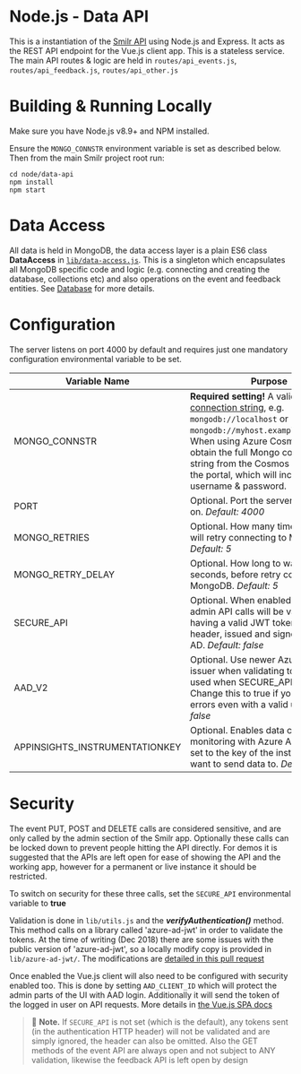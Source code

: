 # Node.js - Data API
This is a instantiation of the [Smilr API](../docs/api-model) using Node.js and Express. It acts as the REST API endpoint for the Vue.js client app. This is a stateless service. The main API routes & logic are held in `routes/api_events.js`, `routes/api_feedback.js`, `routes/api_other.js`


# Building & Running Locally
Make sure you have Node.js v8.9+ and NPM installed.

Ensure the `MONGO_CONNSTR` environment variable is set as described below.  
Then from the main Smilr project root run:
```
cd node/data-api
npm install
npm start
```


# Data Access
All data is held in MongoDB, the data access layer is a plain ES6 class **DataAccess** in [`lib/data-access.js`](lib/data-access.js). This is a singleton which encapsulates all MongoDB specific code and logic (e.g. connecting and creating the database, collections etc) and also operations on the event and feedback entities. See [Database](../../docs/database.md) for more details.


# Configuration
The server listens on port 4000 by default and requires just one mandatory configuration environmental variable to be set.

|Variable Name|Purpose|
|-------------|-------|
|MONGO_CONNSTR|**Required setting!** A valid [MongoDB connection string](https://docs.mongodb.com/v3.4/reference/connection-string/), e.g. `mongodb://localhost` or `mongodb://myhost.example.net:27017`. When using Azure Cosmos DB, obtain the full Mongo connection string from the Cosmos instance in the portal, which will include the username & password.
|PORT|Optional. Port the server will listen on. *Default: 4000*|
|MONGO_RETRIES|Optional. How many times the server will retry connecting to MongoDB. *Default: 5*|
|MONGO_RETRY_DELAY|Optional. How long to wait in seconds, before retry connecting to MongoDB. *Default: 5*|
|SECURE_API|Optional. When enabled, certain admin API calls will be validated as having a valid JWT token in the header, issued and signed by Azure AD. *Default: false*|
|AAD_V2|Optional. Use newer Azure AD v2 issuer when validating tokens. Only used when SECURE_API is enabled. Change this to true if you get 401 errors even with a valid user. *Default: false*|
|APPINSIGHTS_INSTRUMENTATIONKEY|Optional. Enables data collection and monitoring with Azure App Insights, set to the key of the instance you want to send data to. *Default: 'blank'*|

# Security
The event PUT, POST and DELETE calls are considered sensitive, and are only called by the admin section of the Smilr app. Optionally these calls can be locked down to prevent people hitting the API directly. For demos it is suggested that the APIs are left open for ease of showing the API and the working app, however for a permanent or live instance it should be restricted.

To switch on security for these three calls, set the `SECURE_API` environmental variable to **true**  

Validation is done in `lib/utils.js` and the ***verifyAuthentication()*** method. This method calls on a library called 'azure-ad-jwt' in order to validate the tokens. At the time of writing (Dec 2018) there are some issues with the public version of 'azure-ad-jwt', so a locally modify copy is provided in `lib/azure-ad-jwt/`. The modifications are [detailed in this pull request](https://github.com/dei79/node-azure-ad-jwt/pull/13)

Once enabled the Vue.js client will also need to be configured with security enabled too. This is done by setting `AAD_CLIENT_ID` which will protect the admin parts of the UI with AAD login. Additionally it will send the token of the logged in user on API requests. More details in [the Vue.js SPA docs](../../vue)

> :speech_balloon: **Note.** If `SECURE_API` is not set (which is the default), any tokens sent (in the authentication HTTP header) will not be validated and are simply ignored, the header can also be omitted. Also the GET methods of the event API are always open and not subject to ANY validation, likewise the feedback API is left open by design
